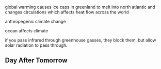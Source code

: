 <!-- SPDX-License-Identifier: zlib-acknowledgement -->
global warming causes ice caps in greenland to melt into north atlantic and changes circulations which affects heat flow across the world

anthropegenic climate change

ocean affects climate

if you pass infrared through greenhouse gasses, they block them, but allow solar radiation to pass through.

## Day After Tomorrow
